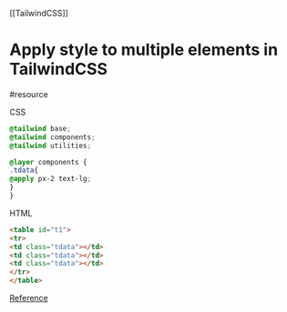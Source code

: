 [[TailwindCSS]]

# Apply style to multiple elements in TailwindCSS
#resource 

CSS
```css
@tailwind base;
@tailwind components;
@tailwind utilities;

@layer components {
.tdata{
@apply px-2 text-lg;
}
}
```

HTML 
```html
<table id="t1">
<tr>
<td class="tdata"></td>
<td class="tdata"></td>
<td class="tdata"></td>
</tr>
</table>
```

[Reference](https://stackoverflow.com/a/71975371)